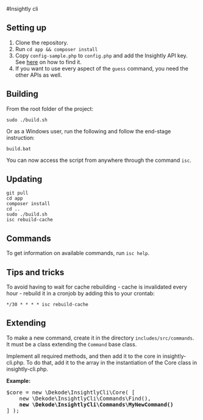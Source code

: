 #Insightly cli
## Setting up
1.  Clone the repository.
2.  Run `cd app && composer install`
3. Copy `config-sample.php` to `config.php` and add the Insightly API key. See [here](https://support.insight.ly/hc/en-us/articles/204864594-Finding-or-resetting-your-API-key) on how to find it.
4. If you want to use every aspect of the `guess` command, you need the other APIs as well.

## Building
From the root folder of the project:

    sudo ./build.sh
 
Or as a Windows user, run the following and follow the end-stage instruction:

    build.bat

You can now access the script from anywhere through the command `isc`. 

## Updating
    git pull
    cd app
    composer install
    cd ..
    sudo ./build.sh
    isc rebuild-cache
    

## Commands
To get information on available commands, run `isc help`.

## Tips and tricks
To avoid having to wait for cache rebuilding - cache is invalidated every hour - rebuild it in a cronjob by adding this to your crontab:

	*/30 * * * * isc rebuild-cache

## Extending
To make a new command, create it in the directory `includes/src/commands`. It must be a class extending the `Command` base class.

Implement all required methods, and then add it to the core in insightly-cli.php. To do that, add it to the array in the instantiation of the Core class in insightly-cli.php.

**Example:**

<pre>
$core = new \Dekode\InsightlyCli\Core( [
    new \Dekode\InsightlyCli\Commands\Find(),
    <b>new \Dekode\InsightlyCli\Commands\MyNewCommand()</b>
] );
</pre>

